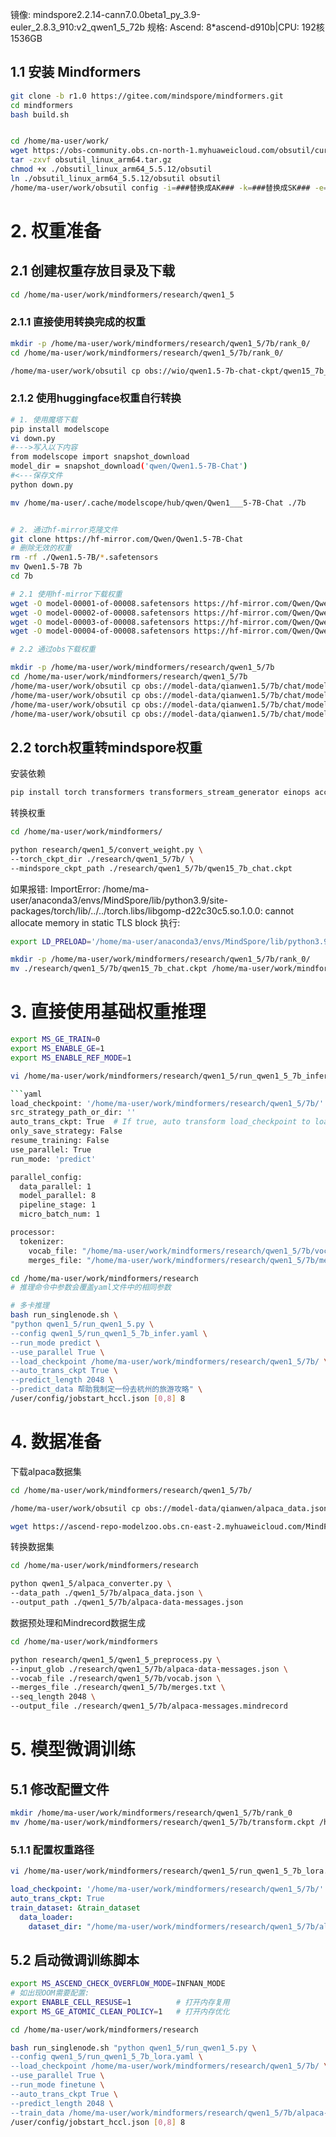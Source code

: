 镜像: mindspore2.2.14-cann7.0.0beta1_py_3.9-euler_2.8.3_910:v2_qwen1_5_72b
规格: Ascend: 8*ascend-d910b|CPU: 192核 1536GB


## 1.1 安装 Mindformers

```bash
git clone -b r1.0 https://gitee.com/mindspore/mindformers.git
cd mindformers
bash build.sh


cd /home/ma-user/work/
wget https://obs-community.obs.cn-north-1.myhuaweicloud.com/obsutil/current/obsutil_linux_arm64.tar.gz
tar -zxvf obsutil_linux_arm64.tar.gz
chmod +x ./obsutil_linux_arm64_5.5.12/obsutil
ln ./obsutil_linux_arm64_5.5.12/obsutil obsutil
/home/ma-user/work/obsutil config -i=###替换成AK### -k=###替换成SK### -e=obs.cn-east-292.mygaoxinai.com


```

# 2. 权重准备

## 2.1 创建权重存放目录及下载
```bash
cd /home/ma-user/work/mindformers/research/qwen1_5
```
### 2.1.1 直接使用转换完成的权重

```bash
mkdir -p /home/ma-user/work/mindformers/research/qwen1_5/7b/rank_0/
cd /home/ma-user/work/mindformers/research/qwen1_5/7b/rank_0/

/home/ma-user/work/obsutil cp obs://wio/qwen1.5-7b-chat-ckpt/qwen15_7b_chat.ckpt ./qwen15_7b_chat.ckpt
```

### 2.1.2 使用huggingface权重自行转换

```bash
# 1. 使用魔塔下载
pip install modelscope
vi down.py
#--->写入以下内容
from modelscope import snapshot_download
model_dir = snapshot_download('qwen/Qwen1.5-7B-Chat')
#<---保存文件
python down.py

mv /home/ma-user/.cache/modelscope/hub/qwen/Qwen1___5-7B-Chat ./7b


# 2. 通过hf-mirror克隆文件
git clone https://hf-mirror.com/Qwen/Qwen1.5-7B-Chat
# 删除无效的权重
rm -rf ./Qwen1.5-7B/*.safetensors
mv Qwen1.5-7B 7b
cd 7b

# 2.1 使用hf-mirror下载权重
wget -O model-00001-of-00008.safetensors https://hf-mirror.com/Qwen/Qwen1.5-7B-Chat/resolve/main/model-00001-of-00008.safetensors?download=true
wget -O model-00002-of-00008.safetensors https://hf-mirror.com/Qwen/Qwen1.5-7B-Chat/resolve/main/model-00002-of-00008.safetensors?download=true
wget -O model-00003-of-00008.safetensors https://hf-mirror.com/Qwen/Qwen1.5-7B-Chat/resolve/main/model-00003-of-00008.safetensors?download=true
wget -O model-00004-of-00008.safetensors https://hf-mirror.com/Qwen/Qwen1.5-7B-Chat/resolve/main/model-00004-of-00008.safetensors?download=true

# 2.2 通过obs下载权重

mkdir -p /home/ma-user/work/mindformers/research/qwen1_5/7b
cd /home/ma-user/work/mindformers/research/qwen1_5/7b
/home/ma-user/work/obsutil cp obs://model-data/qianwen1.5/7b/chat/model-00001-of-00004.safetensors ./
/home/ma-user/work/obsutil cp obs://model-data/qianwen1.5/7b/chat/model-00002-of-00004.safetensors ./
/home/ma-user/work/obsutil cp obs://model-data/qianwen1.5/7b/chat/model-00003-of-00004.safetensors ./
/home/ma-user/work/obsutil cp obs://model-data/qianwen1.5/7b/chat/model-00004-of-00004.safetensors ./

```

## 2.2 torch权重转mindspore权重

安装依赖
```bash
pip install torch transformers transformers_stream_generator einops accelerate
```

转换权重
```bash
cd /home/ma-user/work/mindformers/

python research/qwen1_5/convert_weight.py \
--torch_ckpt_dir ./research/qwen1_5/7b/ \
--mindspore_ckpt_path ./research/qwen1_5/7b/qwen15_7b_chat.ckpt
```

如果报错:
ImportError: /home/ma-user/anaconda3/envs/MindSpore/lib/python3.9/site-packages/torch/lib/../../torch.libs/libgomp-d22c30c5.so.1.0.0: cannot allocate memory in static TLS block
执行:
```bash
export LD_PRELOAD='/home/ma-user/anaconda3/envs/MindSpore/lib/python3.9/site-packages/torch.libs/libgomp-d22c30c5.so.1.0.0'
```

```bash
mkdir -p /home/ma-user/work/mindformers/research/qwen1_5/7b/rank_0/
mv ./research/qwen1_5/7b/qwen15_7b_chat.ckpt /home/ma-user/work/mindformers/research/qwen1_5/7b/rank_0/
```

# 3. 直接使用基础权重推理

```bash
export MS_GE_TRAIN=0
export MS_ENABLE_GE=1
export MS_ENABLE_REF_MODE=1

vi /home/ma-user/work/mindformers/research/qwen1_5/run_qwen1_5_7b_infer.yaml

```yaml
load_checkpoint: '/home/ma-user/work/mindformers/research/qwen1_5/7b/'
src_strategy_path_or_dir: ''
auto_trans_ckpt: True  # If true, auto transform load_checkpoint to load in distributed model
only_save_strategy: False
resume_training: False
use_parallel: True
run_mode: 'predict'

parallel_config:
  data_parallel: 1
  model_parallel: 8
  pipeline_stage: 1
  micro_batch_num: 1

processor:
  tokenizer:
    vocab_file: "/home/ma-user/work/mindformers/research/qwen1_5/7b/vocab.json"
    merges_file: "/home/ma-user/work/mindformers/research/qwen1_5/7b/merges.txt"
```

```bash
cd /home/ma-user/work/mindformers/research
# 推理命令中参数会覆盖yaml文件中的相同参数

# 多卡推理
bash run_singlenode.sh \
"python qwen1_5/run_qwen1_5.py \
--config qwen1_5/run_qwen1_5_7b_infer.yaml \
--run_mode predict \
--use_parallel True \
--load_checkpoint /home/ma-user/work/mindformers/research/qwen1_5/7b/ \
--auto_trans_ckpt True \
--predict_length 2048 \
--predict_data 帮助我制定一份去杭州的旅游攻略" \
/user/config/jobstart_hccl.json [0,8] 8

```

# 4. 数据准备

下载alpaca数据集

```bash
cd /home/ma-user/work/mindformers/research/qwen1_5/7b/

/home/ma-user/work/obsutil cp obs://model-data/qianwen/alpaca_data.json ./

wget https://ascend-repo-modelzoo.obs.cn-east-2.myhuaweicloud.com/MindFormers/qwen/qwen.tiktoken

```

转换数据集

```bash
cd /home/ma-user/work/mindformers/research

python qwen1_5/alpaca_converter.py \
--data_path ./qwen1_5/7b/alpaca_data.json \
--output_path ./qwen1_5/7b/alpaca-data-messages.json

```

数据预处理和Mindrecord数据生成

```bash
cd /home/ma-user/work/mindformers

python research/qwen1_5/qwen1_5_preprocess.py \
--input_glob ./research/qwen1_5/7b/alpaca-data-messages.json \
--vocab_file ./research/qwen1_5/7b/vocab.json \
--merges_file ./research/qwen1_5/7b/merges.txt \
--seq_length 2048 \
--output_file ./research/qwen1_5/7b/alpaca-messages.mindrecord

```

# 5. 模型微调训练

## 5.1 修改配置文件

```bash
mkdir /home/ma-user/work/mindformers/research/qwen1_5/7b/rank_0
mv /home/ma-user/work/mindformers/research/qwen1_5/7b/transform.ckpt /home/ma-user/work/mindformers/research/qwen1_5/7b/rank_0/
```
### 5.1.1 配置权重路径

```bash
vi /home/ma-user/work/mindformers/research/qwen1_5/run_qwen1_5_7b_lora.yaml
```

```yaml
load_checkpoint: '/home/ma-user/work/mindformers/research/qwen1_5/7b/'
auto_trans_ckpt: True
train_dataset: &train_dataset
  data_loader:
    dataset_dir: "/home/ma-user/work/mindformers/research/qwen1_5/7b/alpaca-messages.mindrecord"
```
## 5.2 启动微调训练脚本

```bash
export MS_ASCEND_CHECK_OVERFLOW_MODE=INFNAN_MODE
# 如出现OOM需要配置:
export ENABLE_CELL_RESUSE=1          # 打开内存复用
export MS_GE_ATOMIC_CLEAN_POLICY=1   # 打开内存优化

cd /home/ma-user/work/mindformers/research

bash run_singlenode.sh "python qwen1_5/run_qwen1_5.py \
--config qwen1_5/run_qwen1_5_7b_lora.yaml \
--load_checkpoint /home/ma-user/work/mindformers/research/qwen1_5/7b/ \
--use_parallel True \
--run_mode finetune \
--auto_trans_ckpt True \
--predict_length 2048 \
--train_data /home/ma-user/work/mindformers/research/qwen1_5/7b/alpaca-messages.mindrecord" \
/user/config/jobstart_hccl.json [0,8] 8
```
